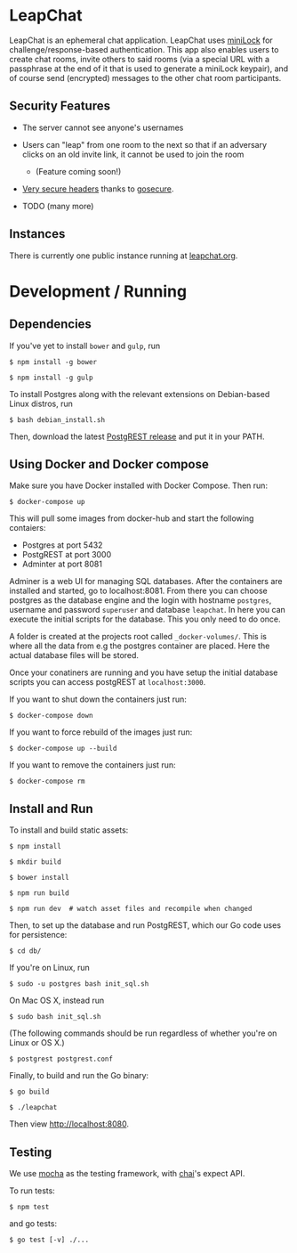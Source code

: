 # LeapChat

LeapChat is an ephemeral chat application.  LeapChat uses
[miniLock](https://minilock.io) for challenge/response-based
authentication. This app also enables users to create chat rooms,
invite others to said rooms (via a special URL with a passphrase at
the end of it that is used to generate a miniLock keypair), and of
course send (encrypted) messages to the other chat room participants.


## Security Features

- The server cannot see anyone's usernames

- Users can "leap" from one room to the next so that if an adversary
  clicks on an old invite link, it cannot be used to join the room
  - (Feature coming soon!)

- [Very secure headers](https://securityheaders.io/?q=https%3A%2F%2Fwww.leapchat.org&followRedirects=on)
  thanks to [gosecure](https://github.com/cryptag/gosecure).

- TODO (many more)


## Instances

There is currently one public instance running at
[leapchat.org](https://www.leapchat.org).


# Development / Running

## Dependencies

If you've yet to install `bower` and `gulp`, run

``` $ npm install -g bower ```

``` $ npm install -g gulp ```

To install Postgres along with the relevant extensions on Debian-based
Linux distros, run

``` $ bash debian_install.sh ```

Then, download the latest [PostgREST release](https://github.com/begriffs/postgrest/releases)
and put it in your PATH.

## Using Docker and Docker compose

Make sure you have Docker installed with Docker Compose. Then run:

``` $ docker-compose up ```

This will pull some images from docker-hub and start the following contaiers:
- Postgres at port 5432
- PostgREST at port 3000
- Adminter at port 8081

Adminer is a web UI for managing SQL databases. After the containers are installed and started, go to localhost:8081.
From there you can choose postgres as the database engine and the login with hostname `postgres`, username and password `superuser` and database `leapchat`.
In here you can execute the initial scripts for the database. This you only need to do once.

A folder is created at the projects root called `_docker-volumes/`. This is where all the data from e.g the postgres container are placed.
Here the actual database files will be stored.

Once your conatiners are running and you have setup the initial database scripts you can access postgREST at `localhost:3000`.

If you want to shut down the containers just run:

``` $ docker-compose down ```

If you want to force rebuild of the images just run:

``` $ docker-compose up --build ```

If you want to remove the containers just run:

``` $ docker-compose rm ```

## Install and Run

To install and build static assets:

``` $ npm install ```

``` $ mkdir build ```

``` $ bower install ```

``` $ npm run build ```

``` $ npm run dev  # watch asset files and recompile when changed ```

Then, to set up the database and run PostgREST, which our Go code uses
for persistence:

``` $ cd db/ ```

If you're on Linux, run

``` $ sudo -u postgres bash init_sql.sh ```

On Mac OS X, instead run

``` $ sudo bash init_sql.sh ```

(The following commands should be run regardless of whether you're on
Linux or OS X.)

``` $ postgrest postgrest.conf ```

Finally, to build and run the Go binary:

``` $ go build ```

``` $ ./leapchat ```

Then view <http://localhost:8080>.


## Testing

We use [mocha](https://mochajs.org/) as the testing framework, with [chai](http://chaijs.com/)'s expect API.

To run tests:

``` $ npm test ```

and go tests:

``` $ go test [-v] ./... ```
